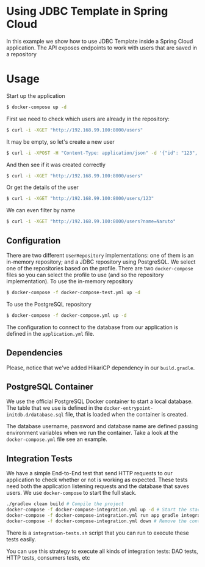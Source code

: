 # Using JDBC Template in Spring Cloud
In this example we show how to use JDBC Template inside a Spring Cloud application. The API exposes endpoints to work with users that are saved in a repository

# Usage
Start up the application

```bash
$ docker-compose up -d
```

First we need to check which users are already in the repository:

```bash
$ curl -i -XGET "http://192.168.99.100:8000/users"
```

It may be empty, so let's create a new user

```bash
$ curl -i -XPOST -H "Content-Type: application/json" -d '{"id": "123", "name": "Naruto", "lastname": "Uzumaki"}' "http://192.168.99.100:8000/users"
```

And then see if it was created correctly

```bash
$ curl -i -XGET "http://192.168.99.100:8000/users"
```

Or get the details of the user

```bash
$ curl -i -XGET "http://192.168.99.100:8000/users/123"
```

We can even filter by name

```bash
$ curl -i -XGET "http://192.168.99.100:8000/users?name=Naruto"
```

## Configuration
There are two different `UserRepository` implementations: one of them is an in-memory repository; and a JDBC repository using PostgreSQL. We select one of the repositories based on the profile.
There are two `docker-compose` files so you can select the profile to use (and so the repository implementation). To use the in-memory repository

```bash
$ docker-compose -f docker-compose-test.yml up -d
```

To use the PostgreSQL repository

```bash
$ docker-compose -f docker-compose.yml up -d
```

The configuration to connect to the database from our application is defined in the `application.yml` file.

## Dependencies
Please, notice that we've added HikariCP dependency in our `build.gradle`.

## PostgreSQL Container
We use the official PostgreSQL Docker container to start a local database. The table that we use is defined in the `docker-entrypoint-initdb.d/database.sql` file, that is loaded when the container is created.

The database username, password and database name are defined passing environment variables when we run the container. Take a look at the `docker-compose.yml` file see an example.

## Integration Tests
We have a simple End-to-End test that send HTTP requests to our application to check whether or not is working as expected. These tests need both the application listening requests and the database that saves users. We use `docker-compose` to start the full stack.

```bash
./gradlew clean build # Compile the project
docker-compose -f docker-compose-integration.yml up -d # Start the stack
docker-compose -f docker-compose-integration.yml run app gradle integrationTests # Execute gradle tasks for tests
docker-compose -f docker-compose-integration.yml down # Remove the containers
```

There is a `integration-tests.sh` script that you can run to execute these tests easily.

You can use this strategy to execute all kinds of integration tests: DAO tests, HTTP tests, consumers tests, etc
